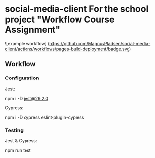 # social-media-client For the school project "Workflow Course Assignment"

![example workflow]
(https://github.com/MagnusPladsen/social-media-client/actions/workflows/pages-build-deployment/badge.svg)

## Workflow

### Configuration

Jest:

npm i -D jest@29.2.0

Cypress:

npm i -D cypress eslint-plugin-cypress

### Testing

Jest & Cypress:

npm run test
